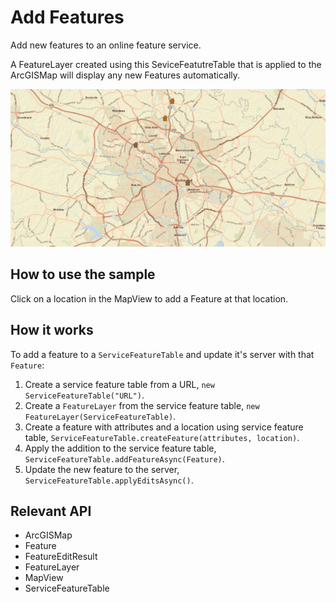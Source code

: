 # Add Features

Add new features to an online feature service.

A FeatureLayer created using this SeviceFeatutreTable that is applied to the ArcGISMap will display any new Features automatically.

![](AddFeatures.gif)

## How to use the sample

Click on a location in the MapView to add a Feature at that location.

## How it works

To add a feature to a `ServiceFeatureTable` and update it's server with that `Feature`:

1.  Create a service feature table from a URL, `new ServiceFeatureTable("URL")`.
2.  Create a `FeatureLayer` from the service feature table, `new FeatureLayer(ServiceFeatureTable)`.
3.  Create a feature with attributes and a location using service feature table, `ServiceFeatureTable.createFeature(attributes, location)`.
4.  Apply the addition to the service feature table, `ServiceFeatureTable.addFeatureAsync(Feature)`.
5.  Update the new feature to the server, `ServiceFeatureTable.applyEditsAsync()`.

## Relevant API

*   ArcGISMap
*   Feature
*   FeatureEditResult
*   FeatureLayer
*   MapView
*   ServiceFeatureTable
